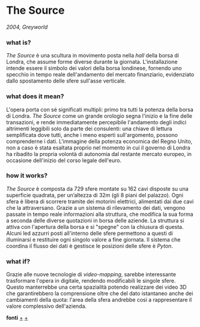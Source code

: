 # The Source
_2004, Greyworld_

### what is?
_The Source_ è una scultura in movimento posta nella _hall_ della borsa di Londra, che assume forme diverse durante la giornata. L'installazione intende essere il simbolo dei valori della borsa londinese, fornendo uno specchio in tempo reale dell'andamento del mercato finanziario, evidenziato dallo spostamento delle sfere sull'asse verticale.


### what does it mean?
L'opera porta con sé significati multipli: primo tra tutti la potenza della borsa di Londra. _The Source_ come un grande orologio segna l'inizio e la fine delle transazioni, e rende immediatamente percepibile l'andamento degli indici altrimenti leggibili solo da parte dei consulenti: una chiave di lettura semplificata dove tutti, anche i meno esperti sull'argomento, possono comprenderne i dati. L'immagine della potenza economica del Regno Unito, non a caso è stata esaltata proprio nel momento in cui il governo di Londra ha ribadito la propria volontà di autonomia dal restante mercato europeo, in occasione dell'inizio del corso legale dell'euro.


### how it works?
_The Source_ è composta da 729 sfere montate su 162 cavi disposte su una superficie quadrata, per un’altezza di 32m (gli 8 piani del palazzo). Ogni sfera è libera di scorrere tramite dei motorini elettrici, alimentati dai due cavi che la attraversano. Grazie a un sistema di rilevamento dei dati, vengono passate in tempo reale informazioni alla struttura, che modifica la sua forma a seconda delle diverse quotazioni in borsa delle aziende. La struttura si attiva con l'apertura della borsa e si "spegne" con la chiusura di questa. Alcuni led azzurri posti all'interno delle sfere permettono a questi di illuminarsi e restituire ogni singolo valore a fine giornata. Il sistema che coordina il flusso dei dati è gestisce le posizioni delle sfere è _Pyton_.


### what if?
Grazie alle nuove tecnologie di _video-mapping_, sarebbe interessante trasformare l'opera in digitale, rendendo modificabili le singole sfere. Questo manterrebbe una certa spazialità potendo realizzare dei video 3D che garantirebbero la comprensione oltre che del dato istantaneo anche dei cambiamenti della quota: l'area della sfera andrebbe così a rappresentare il valore complessivo dell'azienda.


**fonti** [+](http://greyworld.org/?p=31) [+](https://en.wikipedia.org/wiki/Greyworld)
